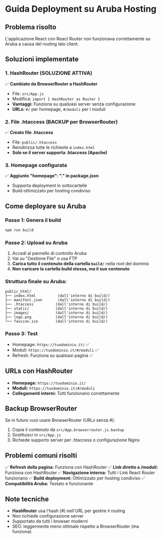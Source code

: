# Guida Deployment su Aruba Hosting

## Problema risolto
L'applicazione React con React Router non funzionava correttamente su Aruba a causa del routing lato client.

## Soluzioni implementate

### 1. HashRouter (SOLUZIONE ATTIVA)
✅ **Cambiato da BrowserRouter a HashRouter**
- File: `src/App.js`
- Modifica: `import { HashRouter as Router }`
- **Vantaggi:** Funziona su qualsiasi server senza configurazione
- **URLs:** `#/` per homepage, `#/moduli` per i moduli

### 2. File .htaccess (BACKUP per BrowserRouter)
✅ **Creato file .htaccess**
- File: `public/.htaccess`
- Reindirizza tutte le richieste a `index.html`
- **Solo se il server supporta .htaccess (Apache)**

### 3. Homepage configurata
✅ **Aggiunto "homepage": "." in package.json**
- Supporta deployment in sottocartelle
- Build ottimizzato per hosting condiviso

## Come deployare su Aruba

### Passo 1: Genera il build
```bash
npm run build
```

### Passo 2: Upload su Aruba
1. Accedi al pannello di controllo Aruba
2. Vai su "Gestione File" o usa FTP
3. **Carica tutto il contenuto della cartella `build/`** nella root del dominio
4. **Non caricare la cartella build stessa, ma il suo contenuto**

### Struttura finale su Aruba:
```
public_html/
├── index.html          (dall'interno di build/)
├── manifest.json       (dall'interno di build/)
├── .htaccess          (dall'interno di build/)
├── static/            (dall'interno di build/)
├── images/            (dall'interno di build/)
├── logo.png           (dall'interno di build/)
└── favicon.ico        (dall'interno di build/)
```

### Passo 3: Test
- Homepage: `https://tuodominio.it/` ✅
- Moduli: `https://tuodominio.it/#/moduli` ✅
- Refresh: Funziona su qualsiasi pagina ✅

## URLs con HashRouter
- **Homepage:** `https://tuodominio.it/`
- **Moduli:** `https://tuodominio.it/#/moduli`
- **Collegamenti interni:** Tutti funzionano correttamente

## Backup BrowserRouter
Se in futuro vuoi usare BrowserRouter (URLs senza #):
1. Copia il contenuto da `src/App.browserrouter.js.backup`
2. Sostituisci in `src/App.js`
3. Richiede supporto server per .htaccess o configurazione Nginx

## Problemi comuni risolti
✅ **Refresh della pagina:** Funziona con HashRouter
✅ **Link diretto a /moduli:** Funziona con HashRouter
✅ **Navigazione interna:** Tutti i Link React Router funzionano
✅ **Build deployment:** Ottimizzato per hosting condiviso
✅ **Compatibilità Aruba:** Testato e funzionante

## Note tecniche
- **HashRouter** usa l'hash (#) nell'URL per gestire il routing
- Non richiede configurazione server
- Supportato da tutti i browser moderni
- SEO: leggermente meno ottimale rispetto a BrowserRouter (ma funziona)